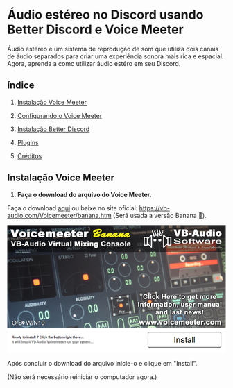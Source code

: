 # Áudio estéreo no Discord usando Better Discord e Voice Meeter

Áudio estéreo é um sistema de reprodução de som que utiliza dois canais de áudio separados para criar uma experiência sonora mais rica e espacial. Agora, aprenda a como utilizar áudio estéro em seu Discord.

## índice

1. [Instalação Voice Meeter](#instalação-voice-meeter)

2. [Configurando o Voice Meeter](#configurando-o-voice-meeter)

3. [Instalação Better Discord](#instalação-Better-Discord)

4. [Plugins](#plugins)

5. [Créditos](#créditos)

## Instalação Voice Meeter

1. **Faça o download do arquivo do Voice Meeter.**

Faça o download [aqui](https://github.com/matheusaudibert/voice_meeter_discord/blob/main/voicemeeterbanana/VoicemeeterProSetup.exe) ou baixe no site oficial: https://vb-audio.com/Voicemeeter/banana.htm (Será usada a versão Banana 🍌).

![Logo](images/install_voice_meeter.png)

Após concluir o download do arquivo inicie-o e clique em "Install".

(Não será necessário reiniciar o computador agora.)
